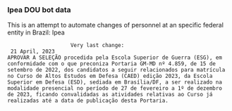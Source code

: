  ### Ipea DOU bot data
 This is an attempt to automate changes of personnel at an specific federal entity in Brazil: Ipea
 
                        Very last change: 
 	 21 April, 2023
	APROVAR A SELEÇÃO procedida pela Escola Superior de Guerra (ESG), em conformidade com o que preconiza Portaria GM-MD nº 4.859, de 15 de setembro de 2022, dos candidatos a seguir relacionados para matrícula no Curso de Altos Estudos em Defesa (CAED) edição 2023, da Escola Superior em Defesa (ESD), sediada em Brasília/DF, a ser realizado na modalidade presencial no período de 27 de fevereiro a 1º de dezembro de 2023, ficando convalidadas as atividades relativas ao Curso já realizadas até a data de publicação desta Portaria.
